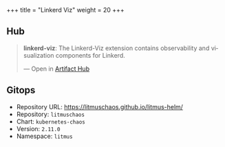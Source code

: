 +++
title = "Linkerd Viz"
weight = 20
+++

## Hub

<div class="artifacthub-widget" data-url="https://artifacthub.io/packages/helm/linkerd2-edge/linkerd-viz" data-theme="light" data-header="true" data-responsive="false"><blockquote><p lang="en" dir="ltr"><b>linkerd-viz</b>: The Linkerd-Viz extension contains observability and visualization components for Linkerd. </p>&mdash; Open in <a href="https://artifacthub.io/packages/helm/linkerd2-edge/linkerd-viz">Artifact Hub</a></blockquote></div><script async src="https://artifacthub.io/artifacthub-widget.js"></script>

## Gitops

<!-- BEGIN_PORTEFAIX_DOC -->

* Repository URL: https://litmuschaos.github.io/litmus-helm/
* Repository: `litmuschaos`
* Chart: `kubernetes-chaos`
* Version: `2.11.0`
* Namespace: `litmus`

<!-- END_PORTEFAIX_DOC -->

